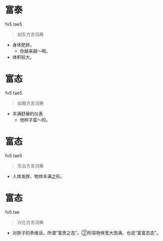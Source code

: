 # 富泰
fv5 tae5
> 如东方言词典
- 身体肥胖。
  - 你越来越～啊。
- 体积较大。

# 富态
fv5 tae5
> 如皋方言词典
- 丰满舒展的仪表
  - 他样子蛮～的。

# 富态
fv5 tae5
> 东台方言词典
- 人体发胖、物体丰满之形。

# 富态
fv5 tae
> 兴化方言词典
- 对胖子的恭维话，所谓“富贵之态”。②形容物体宽大饱满。也说“富富态态”。
